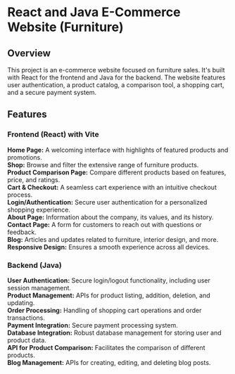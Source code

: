 <h1>React and Java E-Commerce Website (Furniture)</h1>
<h2>Overview</h2>
This project is an e-commerce website focused on furniture sales. It's built with React for the frontend and Java for the backend. The website features user authentication, a product catalog, a comparison tool, a shopping cart, and a secure payment system.

<h2>Features</h2>

<h3>Frontend (React) with Vite</h3>
<strong>Home Page:</strong> A welcoming interface with highlights of featured products and promotions.<br/>
<strong>Shop:</strong> Browse and filter the extensive range of furniture products.<br/>
<strong>Product Comparison Page:</strong> Compare different products based on features, price, and ratings.<br/>
<strong>Cart & Checkout:</strong> A seamless cart experience with an intuitive checkout process.<br/>
<strong>Login/Authentication:</strong> Secure user authentication for a personalized shopping experience.<br/>
<strong>About Page:</strong> Information about the company, its values, and its history.<br/>
<strong>Contact Page:</strong> A form for customers to reach out with questions or feedback.<br/>
<strong>Blog:</strong> Articles and updates related to furniture, interior design, and more.<br/>
<strong>Responsive Design:</strong> Ensures a smooth experience across all devices.<br/>
<h3>Backend (Java)</h3>
<strong>User Authentication:</strong> Secure login/logout functionality, including user session management.<br/>
<strong>Product Management:</strong> APIs for product listing, addition, deletion, and updating.<br/>
<strong>Order Processing:</strong> Handling of shopping cart operations and order transactions.<br/>
<strong>Payment Integration:</strong> Secure payment processing system.<br/>
<strong>Database Integration:</strong> Robust database management for storing user and product data.<br/>
<strong>API for Product Comparison:</strong> Facilitates the comparison of different products.<br/>
<strong>Blog Management:</strong> APIs for creating, editing, and deleting blog posts.<br/>
